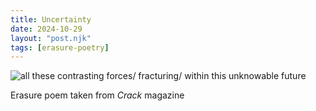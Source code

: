 ```yaml
---
title: Uncertainty 
date: 2024-10-29
layout: "post.njk"
tags: [erasure-poetry]
---
```


<img src="/assets/images/articles/2024/fracture.jpg" alt="all these contrasting forces/ fracturing/ within this unknowable future" title="would be lovely if we knew the future, especially say after next tuesday" class="responsive">

Erasure poem taken from *Crack* magazine